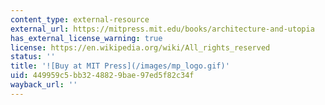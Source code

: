 ```yaml
---
content_type: external-resource
external_url: https://mitpress.mit.edu/books/architecture-and-utopia
has_external_license_warning: true
license: https://en.wikipedia.org/wiki/All_rights_reserved
status: ''
title: '![Buy at MIT Press](/images/mp_logo.gif)'
uid: 449959c5-bb32-4882-9bae-97ed5f82c34f
wayback_url: ''
---
```

